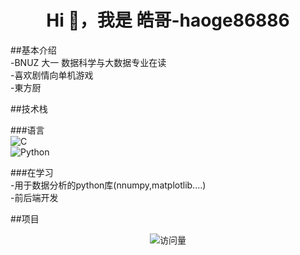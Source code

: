 <h1 align="center">Hi 👋，我是 皓哥-haoge86886</h1>

##基本介绍<br>
-BNUZ 大一 数据科学与大数据专业在读  
-喜欢剧情向单机游戏  
-東方厨  

##技术栈<br>

###语言<br>
![C](https://img.shields.io/badge/C-blue?style=flat-square&logo=c)<br>
![Python](https://img.shields.io/badge/Python-3776AB?style=flat-square&logo=python)

###在学习<br>
-用于数据分析的python库(nnumpy,matplotlib....)  
-前后端开发  

##项目<br>




<p align="center">
  <img src="https://komarev.com/ghpvc/?username=haoge86886&style=flat-square" alt="访问量"/>
</p>
